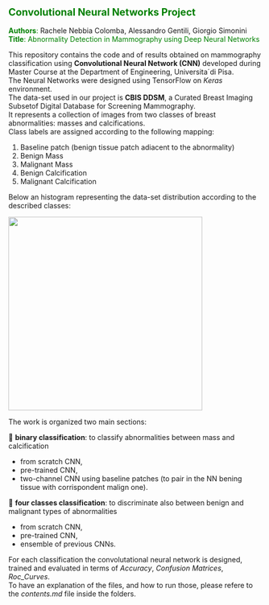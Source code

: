 ### <font color="green"> <span style="font-size:larger;"> Convolutional Neural Networks Project </font> </span>
<font color="green">**Authors**:</font>  Rachele Nebbia Colomba, Alessandro Gentili, Giorgio Simonini  
<font color="green">**Title**: Abnormality Detection in Mammography using Deep Neural Networks </font> 

This repository contains the code and of results obtained on mammography classification using **Convolutional Neural Network (CNN)** developed during Master Course at the Department of Engineering, Universita´di Pisa.  
The Neural Networks were designed using TensorFlow on _Keras_ environment.  
The data-set used in our project is **CBIS DDSM**, a Curated Breast Imaging Subsetof Digital Database for Screening Mammography.  
It represents a collection of images from two classes of breast abnormalities: masses and calcifications.  
Class labels are assigned according to the following mapping:  
1. Baseline patch (benign tissue patch adiacent to the abnormality)
2. Benign Mass
2. Malignant Mass
3. Benign Calcification
4. Malignant Calcification

Below an histogram representing the data-set distribution according to the described classes:

<img src="https://github.com/rachele182/Master-Thesis/assets/75611841/e5707776-c1b3-46db-b5bc-41e4127572b3" width="385">

The work is organized two main sections:  

&#x1F538; **binary classification**: to classify abnormalities between mass and calcification
  - from scratch CNN,
  - pre-trained CNN,
  - two-channel CNN using baseline patches (to pair in the NN bening tissue with corrispondent malign one).

&#x1F538; **four classes classification**: to discriminate also between benign and malignant types of abnormalities
  - from scratch CNN,
  - pre-trained CNN,
  - ensemble of previous CNNs.

For each classification the convolutational neural network is designed, trained and evaluated in terms of _Accuracy_, _Confusion Matrices_, _Roc_Curves_.  
To have an explanation of the files, and how to run those, please refere to the _contents.md_ file inside the folders. 


